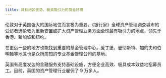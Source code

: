 ```yaml
---
title: 具有地区优势、极具吸引力的商业环境
---
```


伦敦对于英国强大的国际地位而言极为重要。《银行家》全球资产管理调查城市的受访者选伦敦为重新安置或扩大资产管理业务方面全球最有吸引力的地点，领先于香港、新加坡和纽约。

在更远一些的地方也能找到重要的基金管理中心。爱丁堡、曼彻斯特、加的夫和伯明翰等地区也是众所周知的专业基金管理公司的基地。

英国有高度发达的金融服务支持基础设施，方便企业高效、极具成本效益地招募员工。目前，英国的资产管理行业雇佣了 9 万多人。

